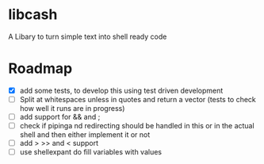 # libcash
A Libary to turn simple text into shell ready  code

# Roadmap
- [x] add some tests, to develop this using test driven development
- [ ] Split at whitespaces unless in quotes and return a vector (tests to check how well it runs are in progress)
- [ ] add support for && and ;
- [ ] check if pipinga nd redirecting should be handled in this or in the actual shell and then either implement it or not
- [ ] add > >> and < support
- [ ] use shellexpant do fill variables with values
